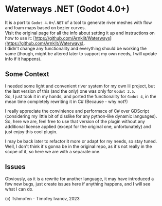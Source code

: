 # Waterways .NET (Godot 4.0+)

It is a port to `Godot 4.0+`/`.NET` of a tool to generate river meshes with flow and foam maps based on bezier curves.  
Visit the original page for all the info about setting it up and instructions on how to use it: [https://github.com/Arnklit/Waterways](https://github.com/Arnklit/Waterways).  
I didn't change any functionality and everything should be working the same (though, might be altered later to support my own needs, I will update info if it happens).  

Some Context
---
I needed some light and convenient river system for my own lil project, but the last version of this (and the only) one was only for `Godot 3.5`.  
So, I just took it in my hands, and ported the functionality for `Godot 4`, in the mean time completely rewriting it in C# (Because - why not?) 

I really appreciate the convinience and performace of C# over GDScript (considering my little bit of disslike for any python-like dynamic languages).  
So, here we are, feel free to use that version of the plugin without any additional license applied (except for the original one, unfortunately) and just enjoy this cool plugin. 

I may be back later to refactor it more or adapt for my needs, so stay tuned.  
Well, I don't think it's gonna be in the original repo, as it's not really in the scope of it, so here we are with a separate one.

Issues
---
Obviously, as it is a rewrite for another language, it may have introduced a few new bugs, just create issues here if anything happens, and I will see what I can do.

(c) Tshmofen - Timofey Ivanov, 2023
